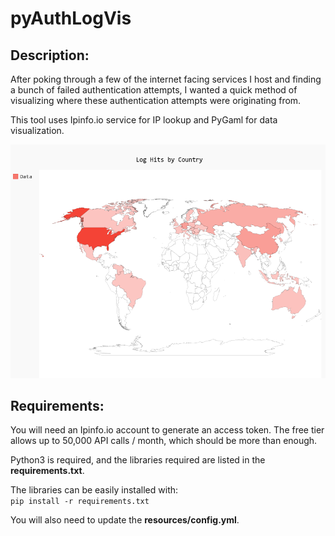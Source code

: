 # pyAuthLogVis  
## Description:  
After poking through a few of the internet facing services I host and finding a bunch of failed authentication attempts, I wanted a quick method of visualizing where these authentication attempts were originating from.

This tool uses Ipinfo.io service for IP lookup and PyGaml for data visualization.  

![Vis Screenshot](resources/ksnip_20211205-012457.png)
## Requirements:
You will need an Ipinfo.io account to generate an access token. The free tier allows up to 50,000 API calls / month, which should be more than enough.

Python3 is required, and the libraries required are listed in the **requirements.txt**.

The libraries can be easily installed with:  
```pip install -r requirements.txt```  

You will also need to update the **resources/config.yml**.  

